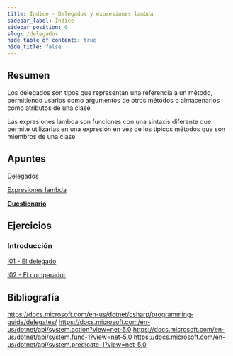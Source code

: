 ```yaml
---
title: Índice - Delegados y expresiones lambda
sidebar_label: Índice
sidebar_position: 0
slug: /delegados
hide_table_of_contents: true
hide_title: false
---
```


## Resumen
Los delegados son tipos que representan una referencia a un método, permitiendo usarlos como argumentos de otros métodos o almacenarlos como atributos de una clase.  

Las expresiones lambda son funciones con una sintaxis diferente que permite utilizarlas en una expresión en vez de los típicos métodos que son miembros de una clase.  

## Apuntes
[Delegados](./Apuntes/00-delegados.md)

[Expresiones lambda](./Apuntes/01-expresiones-lambda.md)

**[Cuestionario](./Apuntes/cuestionario.md)**

## Ejercicios
### Introducción
[I01 - El delegado](./Ejercicios/I01-el-delegado.md)

[I02 - El comparador](./Ejercicios/I02-el-comparador.md)

## Bibliografía
https://docs.microsoft.com/en-us/dotnet/csharp/programming-guide/delegates/
https://docs.microsoft.com/en-us/dotnet/api/system.action?view=net-5.0
https://docs.microsoft.com/en-us/dotnet/api/system.func-1?view=net-5.0
https://docs.microsoft.com/en-us/dotnet/api/system.predicate-1?view=net-5.0